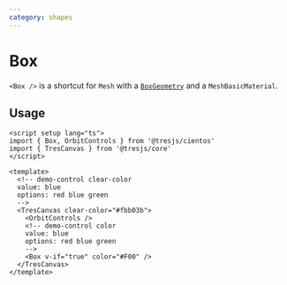 ```yaml
---
category: shapes
---
```


# Box <Badge type="warning" text="^1.6.0" />

`<Box />` is a shortcut for `Mesh` with a [`BoxGeometry`](https://threejs.org/docs/?q=box#api/en/geometries/BoxGeometry) and a `MeshBasicMaterial`.

## Usage

```vue demo
<script setup lang="ts">
import { Box, OrbitControls } from '@tresjs/cientos'
import { TresCanvas } from '@tresjs/core'
</script>

<template>
  <!-- demo-control clear-color
  value: blue
  options: red blue green
  -->
  <TresCanvas clear-color="#fbb03b">
    <OrbitControls />
    <!-- demo-control color
    value: blue
    options: red blue green
    -->
    <Box v-if="true" color="#F00" />
  </TresCanvas>
</template>
```
